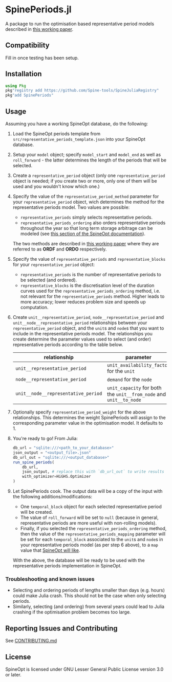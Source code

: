 # SpinePeriods.jl

A package to run the optimisation based representative period models described in [this working paper](https://www.mech.kuleuven.be/en/tme/research/energy-systems-integration-modeling/pdf-publications/wp-esim2021-1).

## Compatibility

Fill in once testing has been setup.

## Installation

```julia
using Pkg
pkg"registry add https://github.com/Spine-tools/SpineJuliaRegistry"
pkg"add SpinePeriods"
```

## Usage

Assuming you have a working SpineOpt database, do the following:


1. Load the SpineOpt periods template from `src/representative_periods_template.json` into your SpineOpt database.
1. Setup your `model` object; specify `model_start` and `model_end` as well as `roll_forward` - the latter determines the length of the periods that will be selected.
1. Create a `representative_period` object (only one `representative_period` object is needed; if you create two or more, only one of them will be used and you wouldn't know which one.)
1. Specify the value of the `representative_period_method` parameter for your `representative_period` object, wich determines the method for the representative periods model. Two values are possible:
    - `representative_periods` simply selects representative periods.
    - `representative_periods_ordering` also orders representative periods throughout the year so that long term storage arbitrage can be modeled (see [this section of the SpineOpt documentation](https://spine-tools.github.io/SpineOpt.jl/latest/advanced_concepts/representative_days_w_seasonal_storage/)).

    The two methods are described in [this working paper](https://www.mech.kuleuven.be/en/tme/research/energy-systems-integration-modeling/pdf-publications/wp-esim2021-1) where they are referred to as **ORDF** and **ORDO** respectively.

1. Specify the value of `representative_periods` and `representative_blocks` for your `representative_period` object:
    - `representative_periods` is the number of representative periods to be selected (and ordered).
    - `representative_blocks` is the discretisation level of the duration curves used for the `representative_periods_ordering` method, i.e. not relevant for the `representative_periods` method. Higher leads to more accuracy; lower reduces problem size and speeds up computation.

1. Create `unit__representative_period`, `node__representative_period` and `unit__node__representative_period` relationships between your `representative_period` object, and the `unit`s and `node`s that you want to include in the representative periods model. The relationships you create determine the parameter values used to select (and order) representative periods according to the table below.

    | relationship | parameter |
    | --- | --- |
    | `unit__representative_period` | `unit_availability_factor` for the `unit`|
    | `node__representative_period` | `demand` for the `node`|
    | `unit__node__representative_period` | `unit_capacity` for both the `unit__from_node` and `unit__to_node` |

1. Optionally specify `representative_period_weight` for the above relationships. This determines the weight SpinePeriods will assign to the corresponding parameter value in the optimisation model. It defaults to 1.


1. You're ready to go! From Julia:
    ```julia
    db_url = "sqlite:///<path_to_your_database>"
    json_output = "<output_file>.json" 
    db_url_out = "sqlite:///<output_database>"
    run_spine_periods(
        db_url,
        json_output, # replace this with `db_url_out` to write results to a database
        with_optimizer=HiGHS.Optimizer
    )
    ```

1. Let SpinePeriods cook. The output data will be a copy of the input with the following additions/modifications:

    - One `temporal_block` object for each selected representative period will be created.
    - The value of `roll_forward` will be set to `null` (because in general, representative periods are more useful with non-rolling models).
    - Finally, if you selected the `representative_periods_ordering` method, then the value of the `representative_periods_mapping` parameter will be set for each `temporal_block` associated to the `unit`s and `node`s in your representative periods model (as per step 6 above), to a `map` value that [SpineOpt will like](https://spine-tools.github.io/SpineOpt.jl/latest/advanced_concepts/representative_days_w_seasonal_storage/).

    With the above, the database will be ready to be used with the representative periods implementation in SpineOpt.

### Troubleshooting and known issues
* Selecting and ordering periods of lengths smaller than days (e.g. hours) could make Julia crash. This should not be the case when only selecting periods.
* Similarly, selecting (and ordering) from several years could lead to Julia crashing if the optimisation problem becomes too large.


## Reporting Issues and Contributing

See [CONTRIBUTING.md](CONTRIBUTING.md)

## License

SpineOpt is licensed under GNU Lesser General Public License version 3.0 or later.
